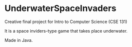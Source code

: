 # UnderwaterSpaceInvaders

Creative final project for Intro to Computer Science (CSE 131)

It is a space inviders-type game that takes place underwater.

Made in Java.
